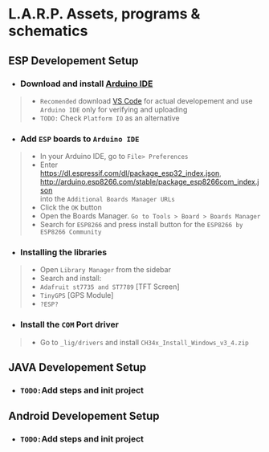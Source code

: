 # L.A.R.P. Assets, programs & schematics

## ESP Developement Setup
- ### Download and install [Arduino IDE](https://www.arduino.cc/en/software)
> - `Recomended` download [VS Code](https://code.visualstudio.com/download) for actual developement and use `Arduino IDE` only for verifying and uploading
> - `TODO:` Check `Platform IO` as an alternative

- ### Add `ESP` boards to `Arduino IDE`
>- In your Arduino IDE, go to `File> Preferences`
>- Enter <br> 
https://dl.espressif.com/dl/package_esp32_index.json, http://arduino.esp8266.com/stable/package_esp8266com_index.json
<br> into the `Additional Boards Manager URLs` 
>- Click the `OK` button
>- Open the Boards Manager. `Go to Tools > Board > Boards Manager`
>- Search for `ESP8266` and press install button for the `ESP8266 by ESP8266 Community`

- ### Installing the libraries
>- Open `Library Manager` from the sidebar
>- Search and install:
>- `Adafruit st7735 and ST7789` [TFT Screen]
>- `TinyGPS` [GPS Module]
>- `?ESP?`

- ### Install the `COM` Port driver
>- Go to `_lig/drivers` and install `CH34x_Install_Windows_v3_4.zip`


## JAVA Developement Setup
- ### `TODO:`Add steps and init project

## Android Developement Setup
- ### `TODO:`Add steps and init project